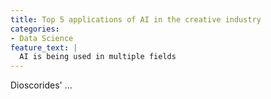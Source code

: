 ```yaml
---
title: Top 5 applications of AI in the creative industry
categories:
- Data Science
feature_text: |
  AI is being used in multiple fields
---
```


Dioscorides' ... 
